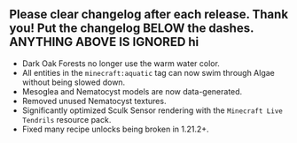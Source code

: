 Please clear changelog after each release.
Thank you!
Put the changelog BELOW the dashes. ANYTHING ABOVE IS IGNORED
hi
-----------------
- Dark Oak Forests no longer use the warm water color.
- All entities in the `minecraft:aquatic` tag can now swim through Algae without being slowed down.
- Mesoglea and Nematocyst models are now data-generated.
- Removed unused Nematocyst textures.
- Significantly optimized Sculk Sensor rendering with the `Minecraft Live Tendrils` resource pack.
- Fixed many recipe unlocks being broken in 1.21.2+.
